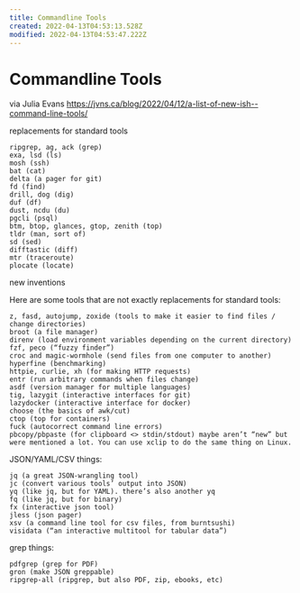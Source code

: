 ```yaml
---
title: Commandline Tools
created: 2022-04-13T04:53:13.528Z
modified: 2022-04-13T04:53:47.222Z
---
```


# Commandline Tools

via Julia Evans https://jvns.ca/blog/2022/04/12/a-list-of-new-ish--command-line-tools/

replacements for standard tools

    ripgrep, ag, ack (grep)
    exa, lsd (ls)
    mosh (ssh)
    bat (cat)
    delta (a pager for git)
    fd (find)
    drill, dog (dig)
    duf (df)
    dust, ncdu (du)
    pgcli (psql)
    btm, btop, glances, gtop, zenith (top)
    tldr (man, sort of)
    sd (sed)
    difftastic (diff)
    mtr (traceroute)
    plocate (locate)

new inventions

Here are some tools that are not exactly replacements for standard tools:

    z, fasd, autojump, zoxide (tools to make it easier to find files / change directories)
    broot (a file manager)
    direnv (load environment variables depending on the current directory)
    fzf, peco (“fuzzy finder”)
    croc and magic-wormhole (send files from one computer to another)
    hyperfine (benchmarking)
    httpie, curlie, xh (for making HTTP requests)
    entr (run arbitrary commands when files change)
    asdf (version manager for multiple languages)
    tig, lazygit (interactive interfaces for git)
    lazydocker (interactive interface for docker)
    choose (the basics of awk/cut)
    ctop (top for containers)
    fuck (autocorrect command line errors)
    pbcopy/pbpaste (for clipboard <> stdin/stdout) maybe aren’t “new” but were mentioned a lot. You can use xclip to do the same thing on Linux.

JSON/YAML/CSV things:

    jq (a great JSON-wrangling tool)
    jc (convert various tools’ output into JSON)
    yq (like jq, but for YAML). there’s also another yq
    fq (like jq, but for binary)
    fx (interactive json tool)
    jless (json pager)
    xsv (a command line tool for csv files, from burntsushi)
    visidata (“an interactive multitool for tabular data”)

grep things:

    pdfgrep (grep for PDF)
    gron (make JSON greppable)
    ripgrep-all (ripgrep, but also PDF, zip, ebooks, etc)

